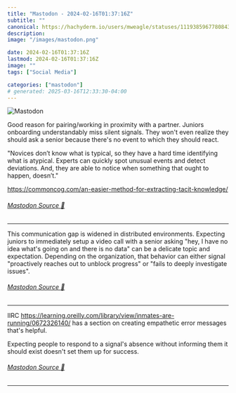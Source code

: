 ```yaml
---
title: "Mastodon - 2024-02-16T01:37:16Z"
subtitle: ""
canonical: https://hachyderm.io/users/mweagle/statuses/111938596778084317
description:
image: "/images/mastodon.png"

date: 2024-02-16T01:37:16Z
lastmod: 2024-02-16T01:37:16Z
image: ""
tags: ["Social Media"]

categories: ["mastodon"]
# generated: 2025-03-16T12:33:30-04:00
---
```

![Mastodon](/images/mastodon.png)

<p>Good reason for pairing/working in proximity with a partner. Juniors onboarding understandably miss silent signals. They won&#39;t even realize they should ask a senior because there&#39;s no event to which they should react.</p><p>&quot;Novices don’t know what is typical, so they have a hard time identifying what is atypical. Experts can quickly spot unusual events and detect deviations. And, they are able to notice when something that ought to happen, doesn’t.&quot;</p><p><a href="https://commoncog.com/an-easier-method-for-extracting-tacit-knowledge/" target="_blank" rel="nofollow noopener noreferrer" translate="no"><span class="invisible">https://</span><span class="ellipsis">commoncog.com/an-easier-method</span><span class="invisible">-for-extracting-tacit-knowledge/</span></a></p>


###### [Mastodon Source 🐘](https://hachyderm.io/@mweagle/111938596778084317)

___

<p>This communication gap is widened in distributed environments. Expecting juniors to immediately setup a video call with a senior asking &quot;hey, I have no idea what&#39;s going on and there is no data&quot; can be a delicate topic and expectation. Depending on the organization, that behavior can either signal &quot;proactively reaches out to unblock progress&quot; or &quot;fails to deeply investigate issues&quot;.</p>


###### [Mastodon Source 🐘](https://hachyderm.io/@mweagle/111938624346079670)

___

<p>IIRC <a href="https://learning.oreilly.com/library/view/inmates-are-running/0672326140/" target="_blank" rel="nofollow noopener noreferrer" translate="no"><span class="invisible">https://</span><span class="ellipsis">learning.oreilly.com/library/v</span><span class="invisible">iew/inmates-are-running/0672326140/</span></a> has a section on creating empathetic error messages that&#39;s helpful.</p><p>Expecting people to respond to a signal&#39;s absence without informing them it should exist doesn&#39;t set them up for success.</p>


###### [Mastodon Source 🐘](https://hachyderm.io/@mweagle/111938658761084518)

___
